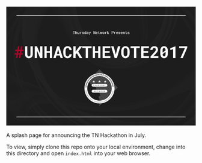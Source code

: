 ![HackTheManderDC2017 banner](assets/repo-banner.png)

A splash page for announcing the TN Hackathon in July.

To view, simply clone this repo onto your local environment, change into this directory and open `index.html` into your web browser.
